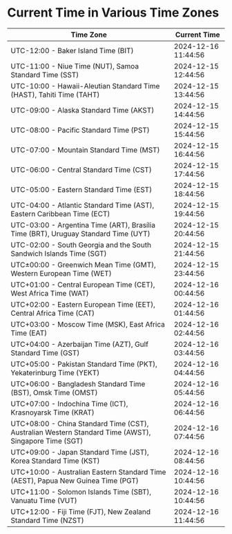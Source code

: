 # Current Time in Various Time Zones

| Time Zone | Current Time |
|-----------|--------------|
| UTC-12:00 - Baker Island Time (BIT) | 2024-12-16 11:44:56 |
| UTC-11:00 - Niue Time (NUT), Samoa Standard Time (SST) | 2024-12-15 12:44:56 |
| UTC-10:00 - Hawaii-Aleutian Standard Time (HAST), Tahiti Time (TAHT) | 2024-12-15 13:44:56 |
| UTC-09:00 - Alaska Standard Time (AKST) | 2024-12-15 14:44:56 |
| UTC-08:00 - Pacific Standard Time (PST) | 2024-12-15 15:44:56 |
| UTC-07:00 - Mountain Standard Time (MST) | 2024-12-15 16:44:56 |
| UTC-06:00 - Central Standard Time (CST) | 2024-12-15 17:44:56 |
| UTC-05:00 - Eastern Standard Time (EST) | 2024-12-15 18:44:56 |
| UTC-04:00 - Atlantic Standard Time (AST), Eastern Caribbean Time (ECT) | 2024-12-15 19:44:56 |
| UTC-03:00 - Argentina Time (ART), Brasília Time (BRT), Uruguay Standard Time (UYT) | 2024-12-15 20:44:56 |
| UTC-02:00 - South Georgia and the South Sandwich Islands Time (SGT) | 2024-12-15 21:44:56 |
| UTC±00:00 - Greenwich Mean Time (GMT), Western European Time (WET) | 2024-12-15 23:44:56 |
| UTC+01:00 - Central European Time (CET), West Africa Time (WAT) | 2024-12-16 00:44:56 |
| UTC+02:00 - Eastern European Time (EET), Central Africa Time (CAT) | 2024-12-16 01:44:56 |
| UTC+03:00 - Moscow Time (MSK), East Africa Time (EAT) | 2024-12-16 02:44:56 |
| UTC+04:00 - Azerbaijan Time (AZT), Gulf Standard Time (GST) | 2024-12-16 03:44:56 |
| UTC+05:00 - Pakistan Standard Time (PKT), Yekaterinburg Time (YEKT) | 2024-12-16 04:44:56 |
| UTC+06:00 - Bangladesh Standard Time (BST), Omsk Time (OMST) | 2024-12-16 05:44:56 |
| UTC+07:00 - Indochina Time (ICT), Krasnoyarsk Time (KRAT) | 2024-12-16 06:44:56 |
| UTC+08:00 - China Standard Time (CST), Australian Western Standard Time (AWST), Singapore Time (SGT) | 2024-12-16 07:44:56 |
| UTC+09:00 - Japan Standard Time (JST), Korea Standard Time (KST) | 2024-12-16 08:44:56 |
| UTC+10:00 - Australian Eastern Standard Time (AEST), Papua New Guinea Time (PGT) | 2024-12-16 10:44:56 |
| UTC+11:00 - Solomon Islands Time (SBT), Vanuatu Time (VUT) | 2024-12-16 10:44:56 |
| UTC+12:00 - Fiji Time (FJT), New Zealand Standard Time (NZST) | 2024-12-16 11:44:56 |
